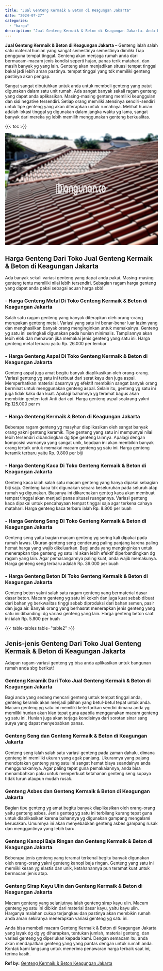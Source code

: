 ```yaml
---
title: "Jual Genteng Kermaik & Beton di Keagungan Jakarta"
date: "2024-07-27"
categories: 
  - "harga"
description: "Jual Genteng Kermaik & Beton di Keagungan Jakarta. Anda bisa membeli macam Genteng Kermaik & Beton di Keagungan Jakarta yang layak dg dg yg diharapkan, tentu..."
---
```


**Jual Genteng Kermaik & Beton di Keagungan Jakarta** – Genteng ialah salah satu material hunian yang sangat semestinya semestinya dimiliki Tiap pengguna tempat tinggal. Genteng akan menjaga rumah anda dari bermacam-macam jenis kondisi seperti hujan, panas terik matahari, dan masih banyak yg yang lain. Genteng akan menjadikan situasi tempat tinggal bakal jadi lebih aman pastinya. tempat tinggal yang tdk memiliki genteng pastinya akan pengap.

Sangat sangat dibutuhkan untuk anda untuk membeli genteng yang patut digunakan dalam satu unit rumah. Ada sangat banyak sekali ragam genteng yang dapat anda aplikasikan. Masing-masing genteng memiliki keunggulan dan sisi negative tersendiri. Setiap orang memiliki atensinya sendiri-sendiri untuk tipe genteng yang akan diterapkan untuk rumahnya. Melihat hunian adalah lokasi tinggal yg digunakan dalam jangka waktu yg lama, sangat banyak dari mereka yg lebih memilih menggunakan genteng berkualitas.

{{< toc >}}

![Jual Genteng Kermaik & Beton di Keagungan Jakarta](/images/genteng-minimalis-murah09.png)

## Harga Genteng Dari Toko Jual Genteng Kermaik & Beton di Keagungan Jakarta

Ada banyak sekali variasi genteng yang dapat anda pakai. Masing-masing genteng tentu memiliki nilai lebih tersendiri. Sebagian ragam harga genteng yang dapat anda pakai sebagai acuan harga sbb!

### \- Harga Genteng Metal Di Toko Genteng Kermaik & Beton di Keagungan Jakarta

Salah satu ragam genteng yang banyak diterapkan oleh orang-orang merupakan genteng metal. Variasi yang satu ini benar-benar luar lazim yang dan menghasilkan banyak orang menginginkan untuk memakainya. Genteng yg satu ini seringkali digunakan pada hunian minimalis. Tampilannya akan lebih elok dan menawan jika memakai jenis genteng yang satu ini. Harga genteng metal terbaru yaitu Rp. 26.000 per lembar

### \- Harga Genteng Aspal Di Toko Genteng Kermaik & Beton di Keagungan Jakarta

Genteng aspal juga amat begitu banyak diaplikasikan oleh orang-orang. Variasi genteng yg satu ini terbuat dari serat kayu dan juga aspal. Memperhatikan material dasarnya yg efektif membikin sangat banyak orang berminat untuk menggunakan genteng aspal. Selain itu, genteng yg satu ini juga tidak kaku dan kuat. Apalagi bahannya yg teramat bagus akan membikin genten tadi Anti dari api. Harga genteng aspal seakrang yakni Rp.125.000 per m

### \- Harga Genteng Kermaik & Beton di Keagungan Jakarta

Beberapa ragam genteng yg masyhur diaplikasikan oleh sangat banyak orang yakni genteng keramik. Tipe genteng yang satu ini mempunyai nilai lebih tersendiri dibandingkan dg tipe genteng lainnya. Apalagi dengan komposisi warnanya yang sangat unik, keadaan ini akan membikin banyak orang tertaik untuk memakai macam genteng yg satu ini. Harga genteng keramik terbaru yaitu Rp. 9.800 per biji

### \- Harga Genteng Kaca Di Toko Genteng Kermaik & Beton di Keagungan Jakarta

Genteng kaca ialah salah satu macam genteng yang hanya dipakai sebagian biji saja. Genteng kaca tdk digunakan secara keseluruhan pada seluruh atap rumah yg digunakan. Biasanya ini dikarenakan genteg kaca akan membuat tempat tinggal akan menjadi panas situasi ruangannya. Variasi genteng kaca dipakai untuk pencahayaan tempat tinggal saja agar terkena cahaya matahari. Harga genteng kaca terbaru ialah Rp. 8.800 per buah

### \- Harga Genteng Seng Di Toko Genteng Kermaik & Beton di Keagungan Jakarta

Genteng seng yaitu bagian macam genteng yg sering kali dipakai pada rumah lawas. Ukuran genteng seng cenderung paling panjang karena paling hemat harga yang wajib dikeluarkan. Bagi anda yang menginginkan untuk menerapkan tipe genteng yg satu ini akan lebih efektif diperbandingkan dg ragam yang lain. Agar pemasangannya paling kuat, anda wajib memakunya. Harga genteng seng terbaru adalah Rp. 39.000 per buah

### \- Harga Genteng Beton Di Toko Genteng Kermaik & Beton di Keagungan Jakarta

Genteng beton yakni salah satu ragam genteng yang bermaterial dasar dasar beton. Macam genteng yg satu ini kokoh dan juga kuat sebab dibuat dari bahan yg berkwalitas tinggi sebab diproduksi dari bahan semen, pasir dan juga air. Banyak orang yang berhasrat menerapkan jenis genteng yang satu ini dibandingi dg variasi genteng yang lain. Harga genteng beton saat ini ialah Rp. 5.800 per buah

{{< table-tables table="table2" >}}

## Jenis-jenis Genteng Dari Toko Jual Genteng Kermaik & Beton di Keagungan Jakarta

Adapun ragam-variasi genteng yg bisa anda aplikasikan untuk bangunan rumah anda sbg berikut!

### Genteng Keramik Dari Toko Jual Genteng Kermaik & Beton di Keagungan Jakarta

Bagi anda yang sedang mencari genteng untuk tempat tinggal anda, genteng keramik akan menjadi pilihan yang betul-betul tepat untuk anda. Macam genteng yg satu ini memiliki ketertarikan sendiri dimana anda yg memiliki hunian akan kian tepat guna apabila menggunakan macam genteng yg satu ini. Hunian juga akan terjaga kondisinya dari sorotan sinar sang surya yang dapat menyebabkan panas.

### Genteng Seng dan Genteng Kermaik & Beton di Keagungan Jakarta

Genteng seng ialah salah satu variasi genteng pada zaman dahulu, dimana genteng ini memiliki ukuran yang agak panjang. Ukurannya yang pajang menciptakan genteng yang satu ini sangat hemat biaya seandainya anda menggunakannya. Agar paling tepat guna pemakaiannya, anda bisa menambahkan paku untuk memperkuat ketahanan genteng seng supaya tidak turun ataupun mudah rusak.

### Genteng Asbes dan Genteng Kermaik & Beton di Keagungan Jakarta

Bagian tipe genteng yg amat begitu banyak diaplikasikan oleh orang-orang yaitu genteng asbes. Jenis genteg yg satu ini terbilang kurang tepat guna untuk diaplikasikan karena bahannya yg digunakan gampang mengalami kerusakan. Umumnya ini akan menyebabkan genteng asbes gampang rusak dan menggantinya yang lebih baru.

### Genteng Kanopi Baja Ringan dan Genteng Kermaik & Beton di Keagungan Jakarta

Beberapa jenis genteng yang teramat terkenal begitu banyak digunakan oleh orang-orang yakni genteng kanopi baja ringan. Genteng yang satu ini memiiki kesan yg elastis dan unik, ketahanannya pun teramat kuat untuk bermacam jenis atap.

### Genteng Sirap Kayu Ulin dan Genteng Kermaik & Beton di Keagungan Jakarta

Macam genteng yang selanjutnya ialah genteng sirap kayu ulin. Macam genteng yg satu ini dibikin dari material dasar kayu, yaitu kayu ulin. Harganya malahan cukup terjangkau dan pastinya akan membikin rumah anda aman sekiranya menerapkan variasi genteng yg satu ini.

Anda bisa membeli macam Genteng Kermaik & Beton di Keagungan Jakarta yang layak dg dg yg diharapkan, tentukan jumlah, material genteng, dan variasi genteng yg diperlukan kepada kami. Dengan semacam itu, anda akan mendapatkan genteng yang yang pantas dengan untuk rumah anda. Kontak kami langsung untuk menerima penawaran harga terbaik saat ini, terima kasih.

**Ref by:**  [Genteng Kermaik & Beton  Keagungan Jakarta](https://id.wikipedia.org/wiki/Genteng)
